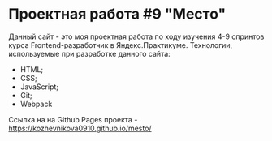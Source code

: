 # Проектная работа #9 "Место"
Данный сайт - это моя проектная работа по ходу изучения 4-9 спринтов курса Frontend-разработчик в Яндекс.Практикуме.
Технологии, используемые при разработке данного сайта:
* HTML;
* CSS;
* JavaScript;
* Git;
* Webpack

Ссылка на на Github Pages проекта - https://kozhevnikova0910.github.io/mesto/
